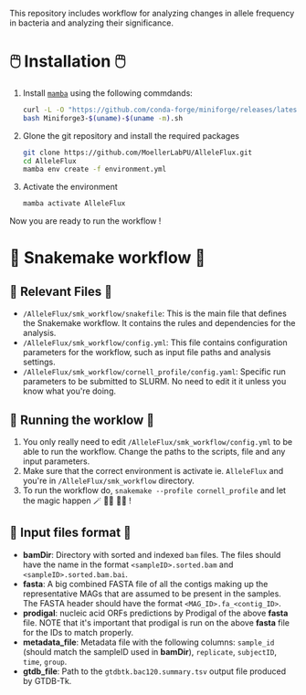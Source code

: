 This repository includes workflow for analyzing changes in allele frequency in bacteria and analyzing their significance.

# 🖱️ Installation 🖱️

1. Install [`mamba`](https://github.com/conda-forge/miniforge?tab=readme-ov-file#install) using the following commdands:

    ```bash
    curl -L -O "https://github.com/conda-forge/miniforge/releases/latest/download/Miniforge3-$(uname)-$(uname -m).sh"
    bash Miniforge3-$(uname)-$(uname -m).sh
    ```
2. Glone the git repository and install the required packages

    ```bash
    git clone https://github.com/MoellerLabPU/AlleleFlux.git
    cd AlleleFlux
    mamba env create -f environment.yml
    ```

3. Activate the environment

    ```bash
    mamba activate AlleleFlux
    ```

Now you are ready to run the workflow !

# 🐍 Snakemake workflow 🐍 

## 📂 Relevant Files 📂 

- `/AlleleFlux/smk_workflow/snakefile`: This is the main file that defines the Snakemake workflow. It contains the rules and dependencies for the analysis.
- `/AlleleFlux/smk_workflow/config.yml`: This file contains configuration parameters for the workflow, such as input file paths and analysis settings.
- `/AlleleFlux/smk_workflow/cornell_profile/config.yaml`: Specific run parameters to be submitted to SLURM. No need to edit it it unless you know what you're doing.

## 🏃 Running the worklow 🏃

1. You only really need to edit `/AlleleFlux/smk_workflow/config.yml` to be able to run the workflow. Change the paths to the scripts, file and any input parameters.
2. Make sure that the correct environment is activate ie. `AlleleFlux` and you're in `/AlleleFlux/smk_workflow` directory.
3. To run the workflow do, `snakemake --profile cornell_profile` and let the magic happen 🪄 👨‍🔬 👩‍🔬 !

## 📁 Input files format 📁 ##

- **bamDir**: Directory with sorted and indexed `bam` files. The files should have the name in the format `<sampleID>.sorted.bam` and `<sampleID>.sorted.bam.bai`.
- **fasta**: A big combined FASTA file of all the contigs making up the representative MAGs that are assumed to be present in the samples. The FASTA header should have the format `<MAG_ID>.fa_<contig_ID>`.
- **prodigal**: nucleic acid ORFs predictions by Prodigal of the above **fasta** file. NOTE that it's important that prodigal is run on the above **fasta** file for the IDs to match properly.
- **metadata_file**: Metadata file with the following columns: `sample_id` (should match the sampleID used in **bamDir**), `replicate`, `subjectID`, `time`, `group`.
- **gtdb_file**: Path to the `gtdbtk.bac120.summary.tsv` output file produced by GTDB-Tk.